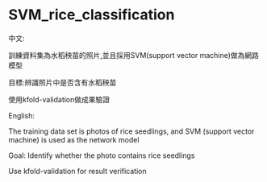 # SVM_rice_classification
中文:

訓練資料集為水稻秧苗的照片,並且採用SVM(support vector machine)做為網路模型

目標:辨識照片中是否含有水稻秧苗

使用kfold-validation做成果驗證



English:

The training data set is photos of rice seedlings, and SVM (support vector machine) is used as the network model

Goal: Identify whether the photo contains rice seedlings

Use kfold-validation for result verification
